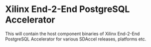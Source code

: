 Xilinx End-2-End PostgreSQL Accelerator
===============================================

This will contain the host component binaries of Xilinx End-2-End PostgreSQL Accelerator for
various SDAccel releases, platforms etc.
